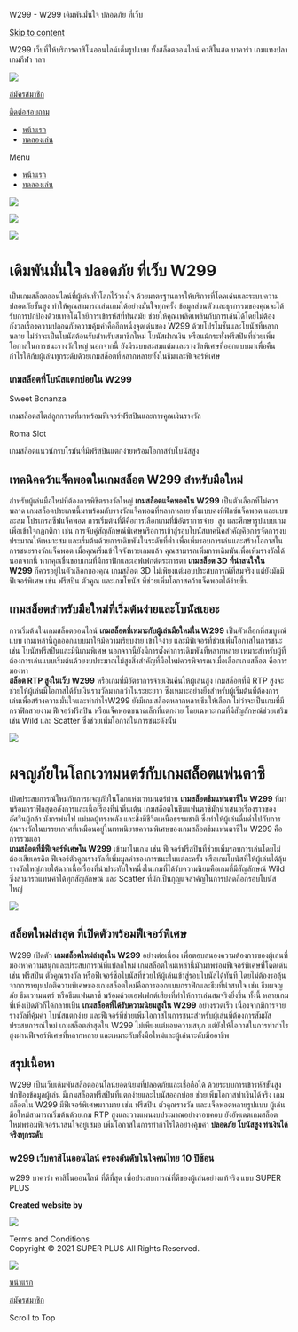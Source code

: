 W299 - W299 เดิมพันมั่นใจ ปลอดภัย ที่เว็บ


[Skip to content](#content "Skip to content")

W299 เว็บที่ให้บริการคาสิโนออนไลน์เต็มรูปแบบ ทั้งสล็อตออนไลน์ คาสิโนสด บาคาร่า เกมแทงปลา เกมกีฬา ฯลฯ

![](https://w299-slot.net/wp-content/uploads/2025/01/w299-512-1-300x300.png)

[สมัครสมาชิก](https://register-8qa.pages.dev/)

[ติดต่อสอบถาม](https://shorturl.asia/n84Cr)

* [หน้าแรก](https://w299-slot.net/)
* [ทดลองเล่น](https://moviehive.net/)

Menu

* [หน้าแรก](https://w299-slot.net/)
* [ทดลองเล่น](https://moviehive.net/)

![](https://w299-slot.net/wp-content/uploads/2025/01/w299-slot.net-รูปที่-5-600x500-1.png)

![](https://w299-slot.net/wp-content/uploads/2025/01/w299-slot.net-รูปที่-1-1080x400-1-1024x379.png)

![](https://w299-slot.net/wp-content/uploads/2025/01/w299-slot.net-รูปที่-2-1080x400-1-1024x379.png)

เดิมพันมั่นใจ ปลอดภัย ที่เว็บ W299
==================================

เป็นเกมสล็อตออนไลน์ที่ผู้เล่นทั่วโลกไว้วางใจ ด้วยมาตรฐานการให้บริการที่โดดเด่นและระบบความปลอดภัยขั้นสูง ทำให้คุณสามารถเล่นเกมได้อย่างมั่นใจทุกครั้ง ข้อมูลส่วนตัวและธุรกรรมของคุณจะได้รับการปกป้องด้วยเทคโนโลยีการเข้ารหัสที่ทันสมัย ช่วยให้คุณเพลิดเพลินกับการเล่นได้โดยไม่ต้องกังวลเรื่องความปลอดภัยความคุ้มค่าคืออีกหนึ่งจุดเด่นของ W299 ด้วยโปรโมชั่นและโบนัสที่หลากหลาย ไม่ว่าจะเป็นโบนัสต้อนรับสำหรับสมาชิกใหม่ โบนัสฝากเงิน หรือแม้กระทั่งฟรีสปินที่ช่วยเพิ่มโอกาสในการชนะรางวัลใหญ่ นอกจากนี้ ยังมีระบบสะสมแต้มและรางวัลพิเศษที่ออกแบบมาเพื่อคืนกำไรให้กับผู้เล่นทุกระดับด้วยเกมสล็อตที่หลากหลายทั้งในธีมและฟีเจอร์พิเศษ

### เกมสล็อตที่โบนัสแตกบ่อยใน W299​

Sweet Bonanza

เกมสล็อตสไตล์ลูกกวาดที่มาพร้อมฟีเจอร์ฟรีสปินและการคูณเงินรางวัล





Roma Slot

เกมสล็อตแนวนักรบโรมันที่มีฟรีสปินแตกง่ายพร้อมโอกาสรับโบนัสสูง

เทคนิคคว้าแจ็คพอตในเกมสล็อต W299 สำหรับมือใหม่
----------------------------------------------

สำหรับผู้เล่นมือใหม่ที่ต้องการพิชิตรางวัลใหญ่ **เกมสล็อตแจ็คพอตใน W299** เป็นตัวเลือกที่ไม่ควรพลาด เกมสล็อตประเภทนี้มาพร้อมกับรางวัลแจ็คพอตที่หลากหลาย ทั้งแบบคงที่ฟิกซ์แจ็คพอต และแบบสะสม โปรเกรสซีฟแจ็คพอต การเริ่มต้นที่ดีคือการเลือกเกมที่มีอัตราการจ่าย  สูง และศึกษารูปแบบเกมเพื่อเข้าใจกฎกติกา เช่น การจับคู่สัญลักษณ์พิเศษหรือการเข้าสู่รอบโบนัสเทคนิคสำคัญคือการจัดการงบประมาณให้เหมาะสม และเริ่มต้นด้วยการเดิมพันในระดับที่ต่ำ เพื่อเพิ่มรอบการเล่นและสร้างโอกาสในการชนะรางวัลแจ็คพอต เมื่อคุณเริ่มเข้าใจจังหวะเกมแล้ว คุณสามารถเพิ่มการเดิมพันเพื่อเพิ่มรางวัลได้นอกจากนี้ หากคุณชื่นชอบเกมที่มีกราฟิกและเอฟเฟกต์ตระการตา **เกมสล็อต 3D ที่น่าสนใจใน W299** ก็ควรอยู่ในตัวเลือกของคุณ เกมสล็อต 3D ไม่เพียงแต่มอบประสบการณ์ที่สมจริง แต่ยังมักมีฟีเจอร์พิเศษ เช่น ฟรีสปิน ตัวคูณ และเกมโบนัส ที่ช่วยเพิ่มโอกาสคว้าแจ็คพอตได้ง่ายขึ้น

เกมสล็อตสำหรับมือใหม่ที่เริ่มต้นง่ายและโบนัสเยอะ
------------------------------------------------

การเริ่มต้นในเกมสล็อตออนไลน์ **เกมสล็อตที่เหมาะกับผู้เล่นมือใหม่ใน W299** เป็นตัวเลือกที่สมบูรณ์แบบ เกมเหล่านี้ถูกออกแบบมาให้มีความเรียบง่าย เข้าใจง่าย และมีฟีเจอร์ที่ช่วยเพิ่มโอกาสในการชนะ เช่น โบนัสฟรีสปินและมินิเกมพิเศษ นอกจากนี้ยังมีการตั้งค่าการเดิมพันที่หลากหลาย เหมาะสำหรับผู้ที่ต้องการเล่นแบบเริ่มต้นด้วยงบประมาณไม่สูงสิ่งสำคัญที่มือใหม่ควรพิจารณาเมื่อเลือกเกมสล็อต คือการมองหา   
**สล็อต RTP สูงในเว็บ W299** หรือเกมที่มีอัตราการจ่ายเงินคืนให้ผู้เล่นสูง เกมสล็อตที่มี RTP สูงจะช่วยให้ผู้เล่นมีโอกาสได้รับเงินรางวัลมากกว่าในระยะยาว ซึ่งเหมาะอย่างยิ่งสำหรับผู้เริ่มต้นที่ต้องการเล่นเพื่อสร้างความมั่นใจและทำกำไรW299 ยังมีเกมสล็อตหลากหลายธีมให้เลือก ไม่ว่าจะเป็นเกมที่มีกราฟิกสวยงาม ฟีเจอร์ฟรีสปิน หรือแจ็คพอตขนาดเล็กที่แตกง่าย โดยเฉพาะเกมที่มีสัญลักษณ์ช่วยเสริม เช่น Wild และ Scatter ซึ่งช่วยเพิ่มโอกาสในการชนะดังนั้น

![](https://w299-slot.net/wp-content/uploads/2025/01/w299-slot.net-รูปที่-4-600x500-1.png)

ผจญภัยในโลกเวทมนตร์กับเกมสล็อตแฟนตาซี
=====================================

เปิดประสบการณ์ใหม่กับการผจญภัยในโลกแห่งเวทมนตร์ผ่าน **เกมสล็อตธีมแฟนตาซีใน W299** ที่มาพร้อมกราฟิกสุดอลังการและเนื้อเรื่องที่น่าตื่นเต้น เกมสล็อตในธีมแฟนตาซีมักนำเสนอเรื่องราวของอัศวินผู้กล้า มังกรพ่นไฟ แม่มดผู้ทรงพลัง และสิ่งมีชีวิตเหนือธรรมชาติ ซึ่งทำให้ผู้เล่นดื่มด่ำไปกับการลุ้นรางวัลในบรรยากาศที่เหมือนอยู่ในเทพนิยายความพิเศษของเกมสล็อตธีมแฟนตาซีใน W299 คือการรวมเอา   
**เกมสล็อตที่มีฟีเจอร์พิเศษใน W299** เข้ามาในเกม เช่น ฟีเจอร์ฟรีสปินที่ช่วยเพิ่มรอบการเล่นโดยไม่ต้องเสียเครดิต ฟีเจอร์ตัวคูณรางวัลที่เพิ่มมูลค่าของการชนะในแต่ละครั้ง หรือเกมโบนัสที่ให้ผู้เล่นได้ลุ้นรางวัลใหญ่ภายใต้ฉากเนื้อเรื่องที่น่าประทับใจหนึ่งในเกมที่ได้รับความนิยมคือเกมที่มีสัญลักษณ์ Wild ซึ่งสามารถแทนค่าได้ทุกสัญลักษณ์ และ Scatter ที่มักเป็นกุญแจสำคัญในการปลดล็อกรอบโบนัสใหญ่

![](https://w299-slot.net/wp-content/uploads/2025/01/2.gif)

สล็อตใหม่ล่าสุด ที่เปิดตัวพร้อมฟีเจอร์พิเศษ
-------------------------------------------

W299 เปิดตัว **เกมสล็อตใหม่ล่าสุดใน W299** อย่างต่อเนื่อง เพื่อตอบสนองความต้องการของผู้เล่นที่มองหาความสนุกและประสบการณ์ที่แปลกใหม่ เกมสล็อตใหม่เหล่านี้มักมาพร้อมฟีเจอร์พิเศษที่โดดเด่น เช่น ฟรีสปิน ตัวคูณรางวัล หรือฟีเจอร์ซื้อโบนัสที่ช่วยให้ผู้เล่นเข้าสู่รอบโบนัสได้ทันที โดยไม่ต้องรอลุ้นจากการหมุนปกติความพิเศษของเกมสล็อตใหม่คือการออกแบบกราฟิกและธีมที่น่าสนใจ เช่น ธีมผจญภัย ธีมเวทมนตร์ หรือธีมแฟนตาซี พร้อมด้วยเอฟเฟกต์เสียงที่ทำให้การเล่นสมจริงยิ่งขึ้น ทั้งนี้ หลายเกมที่เพิ่งเปิดตัวก็ได้กลายเป็น **เกมสล็อตที่ได้รับความนิยมสูงใน W299** อย่างรวดเร็ว เนื่องจากมีการจ่ายรางวัลที่คุ้มค่า โบนัสแตกง่าย และฟีเจอร์ที่ช่วยเพิ่มโอกาสในการชนะสำหรับผู้เล่นที่ต้องการสัมผัสประสบการณ์ใหม่ เกมสล็อตล่าสุดใน W299 ไม่เพียงแต่มอบความสนุก แต่ยังให้โอกาสในการทำกำไรสูงผ่านฟีเจอร์พิเศษที่หลากหลาย และเหมาะกับทั้งมือใหม่และผู้เล่นระดับมืออาชีพ

สรุปเนื้อหา
-----------

W299 เป็นเว็บเดิมพันสล็อตออนไลน์ยอดนิยมที่ปลอดภัยและเชื่อถือได้ ด้วยระบบการเข้ารหัสขั้นสูงปกป้องข้อมูลผู้เล่น มีเกมสล็อตฟรีสปินที่แตกง่ายและโบนัสออกบ่อย ช่วยเพิ่มโอกาสทำเงินได้จริง เกมสล็อตใน W299 มีฟีเจอร์พิเศษมากมาย เช่น ฟรีสปิน ตัวคูณรางวัล และแจ็คพอตหลายรูปแบบ ผู้เล่นมือใหม่สามารถเริ่มต้นด้วยเกม RTP สูงและวางแผนงบประมาณอย่างรอบคอบ ยังอัพเดตเกมสล็อตใหม่พร้อมฟีเจอร์น่าสนใจอยู่เสมอ เพิ่มโอกาสในการทำกำไรได้อย่างคุ้มค่า **ปลอดภัย โบนัสสูง ทำเงินได้จริงทุกระดับ**

### w299 เว็บคาสิโนออนไลน์ ครองอันดับในใจคนไทย 10 ปีซ้อน

w299 บาคาร่า คาสิโนออนไลน์ ที่ดีที่สุด เพื่อประสบการณ์ที่ดีของผู้เล่นอย่างแท้จริง แบบ SUPER PLUS

**Created website by**

![](https://w299-slot.net/wp-content/uploads/2025/01/w299-1040-150x150.png)

Terms and Conditions   
Copyright © 2021 SUPER PLUS All Rights Reserved.

![](https://w299-slot.net/wp-content/uploads/2025/01/mfooter-1024x91-1.png)

[หน้าแรก](https://w299-slot.net/)

[สมัครสมาชิก](https://register-1000.pages.dev)



Scroll to Top